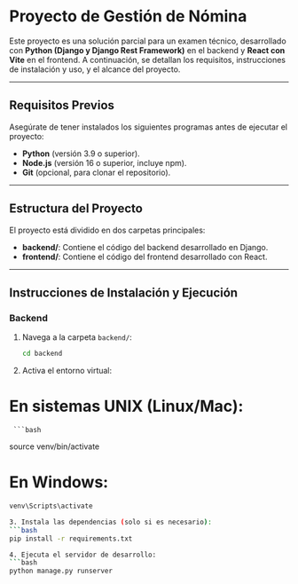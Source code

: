 # Proyecto de Gestión de Nómina

Este proyecto es una solución parcial para un examen técnico, desarrollado con **Python (Django y Django Rest Framework)** en el backend y **React con Vite** en el frontend. A continuación, se detallan los requisitos, instrucciones de instalación y uso, y el alcance del proyecto.

---

## **Requisitos Previos**

Asegúrate de tener instalados los siguientes programas antes de ejecutar el proyecto:

- **Python** (versión 3.9 o superior).
- **Node.js** (versión 16 o superior, incluye npm).
- **Git** (opcional, para clonar el repositorio).

---

## **Estructura del Proyecto**

El proyecto está dividido en dos carpetas principales:

- **backend/**: Contiene el código del backend desarrollado en Django.
- **frontend/**: Contiene el código del frontend desarrollado con React.

---

## **Instrucciones de Instalación y Ejecución**

### **Backend**
1. Navega a la carpeta `backend/`:
   ```bash
   cd backend

2. Activa el entorno virtual:
  # En sistemas UNIX (Linux/Mac):
     ```bash
  source venv/bin/activate
  # En Windows:
   ```bash
  venv\Scripts\activate

3. Instala las dependencias (solo si es necesario):
   ```bash
   pip install -r requirements.txt

4. Ejecuta el servidor de desarrollo:
   ```bash
   python manage.py runserver

